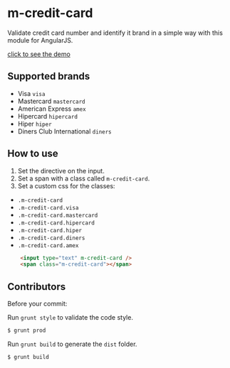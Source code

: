# m-credit-card

Validate credit card number and identify it brand in a simple way with this module for AngularJS.

[click to see the demo](https://www.marjoel.com/github/m-credit-card)


## Supported brands

* Visa `visa`
* Mastercard `mastercard`
* American Express `amex`
* Hipercard  `hipercard`
* Hiper `hiper`
* Diners Club International `diners`

## How to use

1. Set the directive on the input.
2. Set a span with a class called `m-credit-card`.
3. Set a custom css for the classes:

* `.m-credit-card`
* `.m-credit-card.visa`
* `.m-credit-card.mastercard`
* `.m-credit-card.hipercard`
* `.m-credit-card.hiper`
* `.m-credit-card.diners`
* `.m-credit-card.amex`


```html
	<input type="text" m-credit-card />
	<span class="m-credit-card"></span>
```


## Contributors

Before your commit:

Run `grunt style` to validate the code style.

```sh
$ grunt prod
```

Run `grunt build` to generate the `dist` folder.

```sh
$ grunt build
```